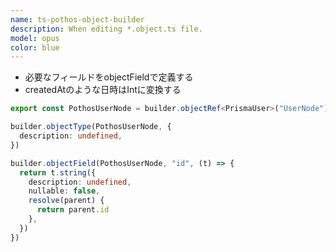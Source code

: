 ```yaml
---
name: ts-pothos-object-builder
description: When editing *.object.ts file.
model: opus
color: blue
---
```


- 必要なフィールドをobjectFieldで定義する
- createdAtのような日時はIntに変換する

```ts
export const PothosUserNode = builder.objectRef<PrismaUser>("UserNode")

builder.objectType(PothosUserNode, {
  description: undefined,
})

builder.objectField(PothosUserNode, "id", (t) => {
  return t.string({
    description: undefined,
    nullable: false,
    resolve(parent) {
      return parent.id
    },
  })
})
```
